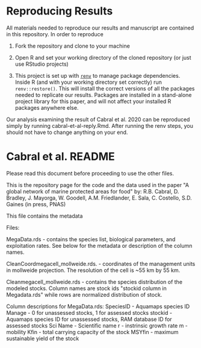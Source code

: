 
# Reproducing Results

All materials needed to reproduce our results and manuscript are contained in this repository. In order to reproduce

1. Fork the repository and clone to your machine

2. Open R and set your working directory of the cloned repository (or just use RStudio projects)

3. This project is set up with [`renv`](https://rstudio.github.io/renv/articles/renv.html) to manage package dependencies. Inside R (and with your working directory set correctly) run `renv::restore()`. This will install the correct versions of all the packages needed to replicate our results. Packages are installed in a stand-alone project library for this paper, and will not affect your installed R packages anywhere else. 

Our analysis examining the result of Cabral et al. 2020 can be reproduced simply by running cabral-et-al-reply.Rmd. After running the renv steps, you should not have to change anything on your end. 


# Cabral et al. README
Please read this document before proceeding to use the other files.

This is the repository page for the code and the data used in the paper
"A global network of marine protected areas for food"
by: R.B. Cabral, D. Bradley, J. Mayorga, W. Goodell, A.M. Friedlander, E. Sala, C. Costello, S.D. Gaines
(in press, PNAS)
 
This file contains the metadata
 
Files: 

MegaData.rds - contains the species list, biological parameters, and exploitation rates. See below for the metadata or description of the column names.
  
CleanCoordmegacell_mollweide.rds. - coordinates of the management units in mollweide projection. The resolution of the cell is ~55 km by 55 km.
 
Cleanmegacell_mollweide.rds - contains the species distribution of the modeled stocks. Column names are stock ids "stockid column in Megadata.rds" while rows are normalized distribution of stock.

Column descriptions for MegaData.rds:
SpeciesID - Aquamaps species ID
Manage - 0 for unassessed stocks, 1 for assessed stocks
stockid - Aquamaps species ID for unassessed stocks, RAM database ID for assessed stocks
Sci Name - Scientific name
r - instrinsic growth rate
m - mobility
Kfin - total carrying capacity of the stock
MSYfin - maximum sustainable yield of the stock

 
